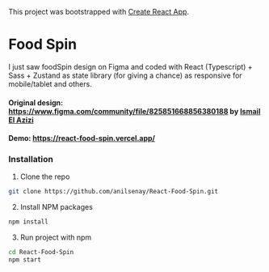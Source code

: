 This project was bootstrapped with [Create React App](https://github.com/facebook/create-react-app).

# Food Spin

I just saw foodSpin design on Figma and coded with React (Typescript) + Sass + Zustand as state library (for giving a chance) as responsive for mobile/tablet and others.

#### Original design: https://www.figma.com/community/file/825851668856380188 by [Ismail El Azizi](https://ismailelazizi.com/)
#### Demo: https://react-food-spin.vercel.app/


### Installation

1. Clone the repo
```sh
git clone https://github.com/anilsenay/React-Food-Spin.git
```
2. Install NPM packages
```sh
npm install
```
3. Run project with npm
```sh
cd React-Food-Spin
npm start
```

